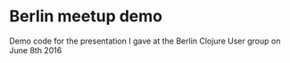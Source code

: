 # Berlin meetup demo

Demo code for the presentation I gave at the Berlin Clojure User group on June 8th 2016


